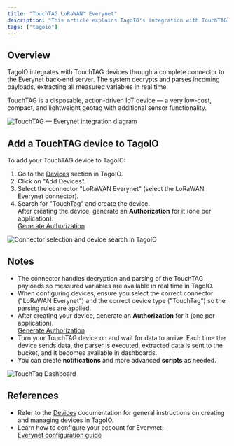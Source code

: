 ```yaml
---
title: "TouchTAG LoRaWAN™ Everynet"
description: "This article explains TagoIO's integration with TouchTAG devices via the Everynet LoRaWAN backend, how data is decrypted and parsed in real time, and how to add a TouchTAG device in TagoIO."
tags: ["tagoio"]
---
```

## Overview

TagoIO integrates with TouchTAG devices through a complete connector to the Everynet back-end server. The system decrypts and parses incoming payloads, extracting all measured variables in real time.

TouchTAG is a disposable, action-driven IoT device — a very low-cost, compact, and lightweight geotag with additional sensor functionality.

![TouchTAG — Everynet integration diagram](/docs_imagem/tagoio/touchtag-lorawan-everynet-2.png)

## Add a TouchTAG device to TagoIO

To add your TouchTAG device to TagoIO:

1. Go to the [Devices](/docs/tagoio/devices/) section in TagoIO.
2. Click on "Add Devices".
3. Select the connector "LoRaWAN Everynet" (select the LoRaWAN Everynet connector).
4. Search for "TouchTag" and create the device.  
   After creating the device, generate an **Authorization** for it (one per application).  
   [Generate Authorization](/docs/tagoio/integrations/general/authorization.md)

![Connector selection and device search in TagoIO](/docs_imagem/tagoio/touchtag-lorawan-everynet-2.png)

## Notes

- The connector handles decryption and parsing of the TouchTAG payloads so measured variables are available in real time in TagoIO.
- When configuring devices, ensure you select the correct connector ("LoRaWAN Everynet") and the correct device type ("TouchTag") so the parsing rules are applied.
- After creating your device, generate an **Authorization** for it (one per application).  
  [Generate Authorization](/docs/tagoio/integrations/general/authorization.md)
- Turn your TouchTAG device on and wait for data to arrive. Each time the device sends data, the parser is executed, extracted data is sent to the bucket, and it becomes available in dashboards.
- You can create **notifications** and more advanced **scripts** as needed.

![TouchTag Dashboard](/docs_imagem/tagoio/TouchTag_Dashboard_Tago-0VU.png)

## References

- Refer to the [Devices](/docs/tagoio/devices/) documentation for general instructions on creating and managing devices in TagoIO.
- Learn how to configure your account for Everynet:  
  [Everynet configuration guide](/docs/tagoio/integrations/networks/everynet-lorawan.md)